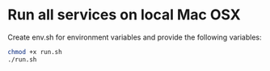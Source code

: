 # Run all services on local Mac OSX

Create env.sh for environment variables and provide the following variables:




```bash
chmod +x run.sh
./run.sh
```

